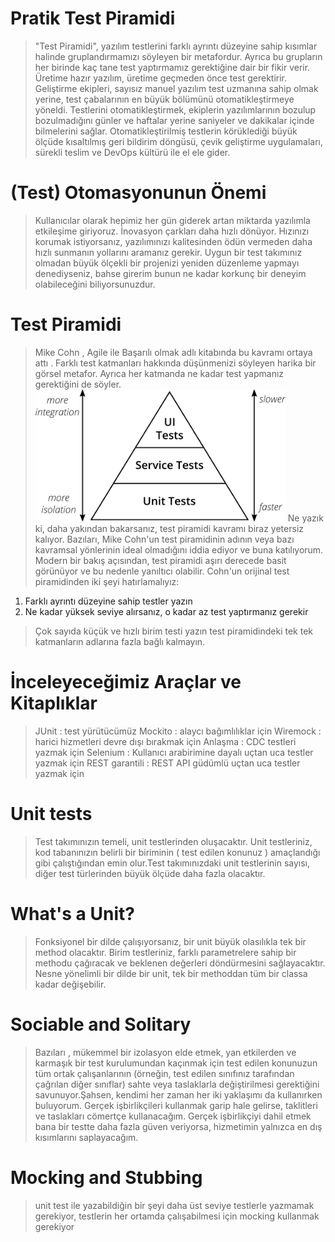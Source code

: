 # Pratik Test Piramidi

> "Test Piramidi", yazılım testlerini farklı ayrıntı düzeyine sahip kısımlar halinde gruplandırmamızı söyleyen bir metafordur. Ayrıca bu grupların her birinde kaç tane test yaptırmamız gerektiğine dair bir fikir verir. Üretime hazır yazılım, üretime geçmeden önce test gerektirir. Geliştirme ekipleri, sayısız manuel yazılım test uzmanına sahip olmak yerine, test çabalarının en büyük bölümünü otomatikleştirmeye yöneldi. Testlerini otomatikleştirmek, ekiplerin yazılımlarının bozulup bozulmadığını günler ve haftalar yerine saniyeler ve dakikalar içinde bilmelerini sağlar. Otomatikleştirilmiş testlerin körüklediği büyük ölçüde kısaltılmış geri bildirim döngüsü, çevik geliştirme uygulamaları, sürekli teslim ve DevOps kültürü ile el ele gider.

# (Test) Otomasyonunun Önemi
> Kullanıcılar olarak hepimiz her gün giderek artan miktarda yazılımla etkileşime giriyoruz. İnovasyon çarkları daha hızlı dönüyor.
Hızınızı korumak istiyorsanız, yazılımınızı kalitesinden ödün vermeden daha hızlı sunmanın yollarını aramanız gerekir. Uygun bir test takımınız olmadan büyük ölçekli bir projenizi yeniden düzenleme yapmayı denediyseniz, bahse girerim bunun ne kadar korkunç bir deneyim olabileceğini biliyorsunuzdur.

# Test Piramidi
> Mike Cohn , Agile ile Başarılı olmak adlı kitabında bu kavramı ortaya attı . Farklı test katmanları hakkında düşünmenizi söyleyen harika bir görsel metafor. Ayrıca her katmanda ne kadar test yapmanız gerektiğini de söyler.
> <img src="./images/testPyramid.png" alt="test-pyramid" width="400"/>
> Ne yazık ki, daha yakından bakarsanız, test piramidi kavramı biraz yetersiz kalıyor. Bazıları, Mike Cohn'un test piramidinin adının veya bazı kavramsal yönlerinin ideal olmadığını iddia ediyor ve buna katılıyorum. Modern bir bakış açısından, test piramidi aşırı derecede basit görünüyor ve bu nedenle yanıltıcı olabilir.
> Cohn'un orijinal test piramidinden iki şeyi hatırlamalıyız:
1. Farklı ayrıntı düzeyine sahip testler yazın
2. Ne kadar yüksek seviye alırsanız, o kadar az test yaptırmanız gerekir
> Çok sayıda küçük ve hızlı birim testi yazın
>  test piramidindeki tek tek katmanların adlarına fazla bağlı kalmayın.

# İnceleyeceğimiz Araçlar ve Kitaplıklar

> JUnit : test yürütücümüz
Mockito : alaycı bağımlılıklar için
Wiremock : harici hizmetleri devre dışı bırakmak için
Anlaşma : CDC testleri yazmak için
Selenium : Kullanıcı arabirimine dayalı uçtan uca testler yazmak için
REST garantili : REST API güdümlü uçtan uca testler yazmak için

# Unit tests
> Test takımınızın temeli, unit testlerinden oluşacaktır. Unit testleriniz, kod tabanınızın belirli bir biriminin ( test edilen konunuz ) amaçlandığı gibi çalıştığından emin olur.Test takımınızdaki unit testlerinin sayısı, diğer test türlerinden büyük ölçüde daha fazla olacaktır.

# What's a Unit?
> Fonksiyonel bir dilde çalışıyorsanız, bir unit büyük olasılıkla tek bir method olacaktır. Birim testleriniz, farklı parametrelere sahip bir methodu çağıracak ve beklenen değerleri döndürmesini sağlayacaktır. Nesne yönelimli bir dilde bir unit, tek bir methoddan tüm bir classa kadar değişebilir.

# Sociable and Solitary
> Bazıları , mükemmel bir izolasyon elde etmek, yan etkilerden ve karmaşık bir test kurulumundan kaçınmak için test edilen konunuzun tüm ortak çalışanlarının (örneğin, test edilen sınıfınız tarafından çağrılan diğer sınıflar) sahte veya taslaklarla değiştirilmesi gerektiğini savunuyor.Şahsen, kendimi her zaman her iki yaklaşımı da kullanırken buluyorum. Gerçek işbirlikçileri kullanmak garip hale gelirse, taklitleri ve taslakları cömertçe kullanacağım. Gerçek işbirlikçiyi dahil etmek bana bir testte daha fazla güven veriyorsa, hizmetimin yalnızca en dış kısımlarını saplayacağım.

# Mocking and Stubbing

> unit test ile yazabildiğin bir şeyi daha üst seviye testlerle yazmamak gerekiyor, testlerin her ortamda çalışabilmesi için mocking kullanmak gerekiyor